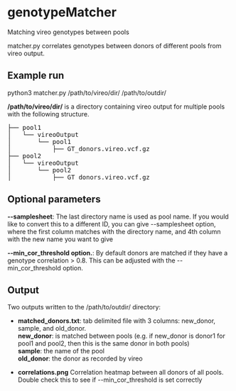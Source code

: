 # genotypeMatcher
Matching vireo genotypes between pools


matcher.py correlates genotypes between donors of different pools from vireo output.


Example run
-----------
python3 matcher.py /path/to/vireo/dir/ /path/to/outdir/


**/path/to/vireo/dir/** is a directory containing vireo output for multiple pools with the following structure. 

<pre>
├── pool1
│   └── vireoOutput
│       └── pool1
│           ├── GT_donors.vireo.vcf.gz
├── pool2
│   └── vireoOutput
│       └── pool2
│           ├── GT_donors.vireo.vcf.gz
</pre>


Optional parameters
----------

**--samplesheet**:
The last directory name is used as pool name. If you would like to convert this to a different ID,
you can give --samplesheet <file> option, where the
first column matches with the directory name,
and 4th column with the new name you want to give

**--min\_cor\_threshold option.**: By default donors are matched if they have a genotype correlation > 0.8. This can be adjusted with the --min_cor_threshold option.

Output
------

Two outputs written to the  /path/to/outdir/ directory:  

-  **matched\_donors.txt**: tab delimited file with 3 columns: new\_donor, sample, and old\_donor. 
<br>**new\_donor**: is matched between pools (e.g. if new\_donor is donor1 for pool1 and pool2, then this is the same donor in both pools)  
**sample**: the name of the pool  
**old\_donor**: the donor as recorded by vireo

- **correlations.png** Correlation heatmap between all donors of all pools. Double check this to see if --min\_cor\_threshold is set correctly